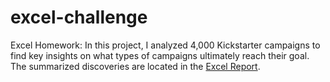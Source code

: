 # excel-challenge
Excel Homework: In this project, I analyzed 4,000 Kickstarter campaigns to find key insights on what types of campaigns ultimately reach their goal. The summarized discoveries are located in the [Excel Report](./Excel-Report).
